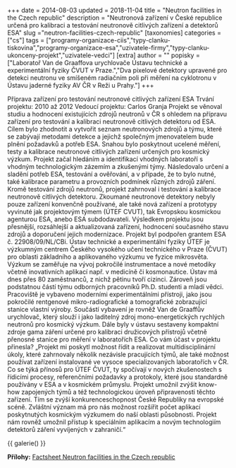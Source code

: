 +++
date = 2014-08-03
updated = 2018-11-04
title = "Neutron facilities in the Czech republic"
description = "Neutronová zařízení v České republice určená pro kalibraci a testování neutronově citlivých zařízení a detektorů ESA"
slug ="neutron-facilities-czech-republic"
[taxonomies]
categories = ["cs"]
tags = ["programy-organizace-ciis","typy-clanku-tiskovina","programy-organizace-esa","uzivatele-firmy","typy-clanku-ukonceny-projekt","uzivatele-vedci"]
[extra]
author = ""
popisky = ["Laboratoř Van de Graaffova urychlovače Ústavu technické a experimentální fyziky ČVUT v Praze.","Dva pixelové detektory upravené pro detekci neutronu ve smíšeném radiačním poli při měření na cyklotronu v Ústavu jaderné fyziky AV ČR v Reži u Prahy."]
+++

Příprava zařízení pro testování neutronové citlivých zařízení ESA Trvání projektu: 2010 až 2012 Vedoucí projektu: Carlos Granja Projekt se věnoval studiu a hodnocení existujících zdrojů neutronů v ČR s ohledem na přípravu zařízení pro testování a kalibraci neutronově citlivých detektoru od ESA. Cílem bylo zhodnotit a vytvořit seznam neutronových zdrojů a týmu, které se zabývají metodami detekce a jejichž společným jmenovatelem bude plnění požadavků a potřeb ESA. Snahou bylo poskytnout ucelené měření, testy a kalibrace neutronové citlivých zařízení určených pro kosmický výzkum. Projekt začal hledáním a identifikací vhodných laboratoří s vhodným technologickým zázemím a zkušenými týmy. Následovalo určení a sladění potřeb ESA, testování a ověřování, a v případe, že to bylo nutné, také kalibrace parametru a provozních podmínek různých zdrojů záření. Kromě testování zdrojů neutronů, projekt zahrnoval i testování a kalibrace neutronově citlivých detektoru. Zkoumané neutronové detektory nebyly pouze zařízení konvenčně používané, ale také nová zařízení a prototypy vyvinuté jak projektovým týmem (ÚTEF CVUT), tak Evropskou kosmickou agenturou ESA, anebo ESA subdodavateli. Výsledkem projektu jsou přesnější, rozsáhlejší a aktualizovaná zařízení, hodnocení současného stavu zdrojů a doporučení jejich modernizace. Projekt byl podpořen grantem ESA č. 22908/09/NL/CBi. Ústav technické a experimentální fyziky ÚTEF je výzkumným centrem Českého vysokého učení technického v Praze (ČVUT) pro oblasti základního a aplikovaného výzkumu ve fyzice mikrosvěta. Výzkum se zaměřuje na vývoj pokročilé instrumentace a nové metodiky včetně inovativních aplikací např. v medicíně či kosmonautice. Ústav má dnes přes 80 zaměstnanců, z nichž pětinu tvoří cizinci. Zároveň jsou podstatnou částí týmu odborných pracovníků Ph.D. studenti a mladí vědci. Pracoviště je vybaveno moderními experimentálními přístroji, jako jsou pokročilé rentgenové mikro-radiografické a tomografické zobrazující stanice vlastní výroby. Součástí vybavení je rovněž Van de Graaffův urychlovač, který slouží i jako laditelný zdroj mono-energetických rychlých neutronů pro kosmický výzkum. Dále byly v ústavu sestaveny kompaktní zdroje gama záření určené pro kalibraci družicových přístrojů včetně přenosné stanice pro měření v laboratořích ESA. Co vám účast v projektu přinesla? „Projekt mi poskytl možnost řídit a realizovat multidisciplinární úkoly, které zahrnovaly několik nezávisle pracujících týmů, ale také možnost používat zařízení instalované ve vysoce specializovaných laboratořích v ČR. Co se týká přínosů pro ÚTEF ČVUT, ty spočívají v nových zkušenostech s řídicími procesy, referenčními požadavky a protokoly, které jsou standardně používány v ESA a v kosmickém průmyslu. Projekt umožnil zvýšit know-how zapojených týmů a též technologickou úroveň připravenosti těchto zařízení. Tím se zvýší konkurenceschopnost České Republiky na evropské scéně. Zvláštní význam má pro nás možnost rozšířit počet aplikací poskytnutých kosmickým výzkumem do naší oblasti působnosti. Projekt nám rovněž umožnil přístup k speciálním aplikacím a novým technologiím detektorů záření vyvíjených v zahraničí.“

{{ galerie() }}

**Přílohy:**
[Factsheet Neutron facilities in the Czech republic]

[Factsheet Neutron facilities in the Czech republic]: cso_factsheets-neutron_facilities_2015-web.pdf

